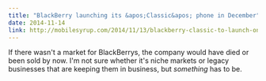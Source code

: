 ```yaml
---
title: "BlackBerry launching its &apos;Classic&apos; phone in December"
date: 2014-11-14
link: http://mobilesyrup.com/2014/11/13/blackberry-classic-to-launch-on-december-17th-pre-orders-now-live/
---
```

 If there wasn't a market for BlackBerrys, the company would have died or been sold by now. I'm not sure whether it's niche markets or legacy businesses that are keeping them in business, but _something_ has to be.
